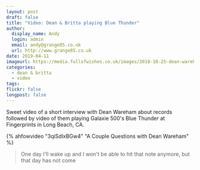 ```yaml
---
layout: post
draft: false
title: "Video: Dean & Britta playing Blue Thunder"
author:
  display_name: Andy
  login: admin
  email: andy@grange85.co.uk
  url: http://www.grange85.co.uk
date: 2019-04-11
imageurl: https://media.fullofwishes.co.uk/images/2018-10-25-dean-wareham-fingerprints-screencap.png
categories:
  - dean & britta
  - video
tags:
flickr: false
longpost: false
---
```

<p class="lead">Sweet video of a short interview with Dean Wareham about records followed by video of them playing Galaxie 500's Blue Thunder at Fingerprints in Long Beach, CA.</p>
{% ahfowvideo "3qiSdlxBGw4" "A Couple Questions with Dean Wareham" %}

<blockquote>One day I'll wake up and I won't be able to hit that note anymore, but that day has not come</blockquote>






